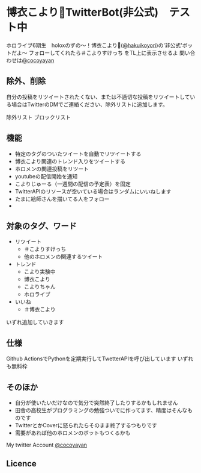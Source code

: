 # 博衣こより🧪TwitterBot(非公式)　テスト中

ホロライブ6期生　holoxのずの〜！博衣こより🧪([@hakuikoyori](https://twitter.com/hakuikoyori))の'非公式'ボットだよ〜
フォローしてくれたら＃こよりすけっち をTL上に表示させるよ
問い合わせは[@cocoyayan](https://twitter.com/cocoyayan)



## 除外、削除
自分の投稿をリツイートされたくない、または不適切な投稿をリツイートしている場合はTwitterのDMでご連絡ください、除外リストに追加します。

除外リスト
ブロックリスト

## 機能
- 特定のタグのついたツイートを自動でリツイートする             <!--check_tag-->
- 博衣こより関連のトレンド入りをツイートする                  <!--check_trend-->
- ホロメンの関連投稿をリツート                             <!--from_member-->
- youtubeの配信開始を通知
- こよりじゅーる（一週間の配信の予定表）を固定                <!--koyodule-->
- TwitterAPIのリソースが空いている場合はランダムにいいねします <!--random_good-->
- たまに絵師さんを描いてる人をフォロー　　　                  <!--algorithm_folow-->
- <!--こよちゃんの投稿をいいね                                 good_koyori-->

## 対象のタグ、ワード
- リツイート
  - ＃こよりすけっち
  - 他のホロメンの関連するツイート
- トレンド
  - こより実験中
  - 博衣こより
  - こよりちゃん
  - ホロライブ
- いいね
  - ＃博衣こより

いずれ追加していきます

## 仕様
Github ActionsでPythonを定期実行してTwetterAPIを呼び出しています
いずれも無料枠


## そのほか
- 自分が使いたいだけなので気分で突然終了したりするかもしれません
- 田舎の高校生がプログラミングの勉強ついでに作ってます、精度はそんなものです
- TwitterとかCoverに怒られたらそのまま終了するつもりです
- 需要があれば他のホロメンのボットもつくるかも

My twitter Account [@cocoyayan](https://twitter.com/cocoyayan)

## Licence
